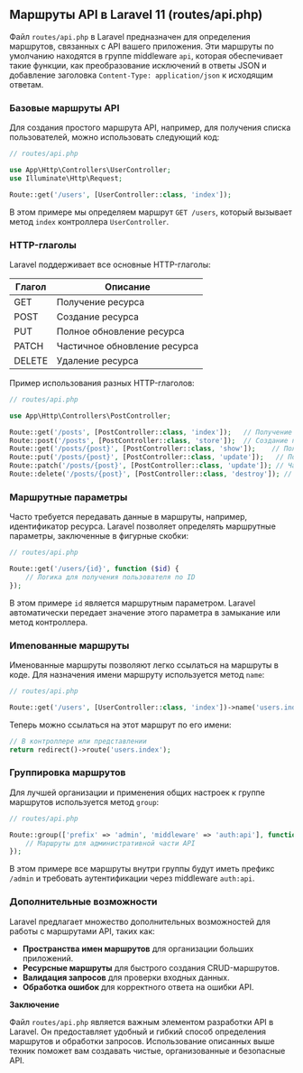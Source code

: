 ## Маршруты API в Laravel 11 (routes/api.php)

Файл `routes/api.php` в Laravel предназначен для определения маршрутов, связанных с API вашего приложения. Эти маршруты по умолчанию находятся в группе middleware `api`, которая обеспечивает такие функции, как преобразование исключений в ответы JSON и добавление заголовка `Content-Type: application/json` к исходящим ответам.

### Базовые маршруты API

Для создания простого маршрута API, например, для получения списка пользователей, можно использовать следующий код:

```php
// routes/api.php

use App\Http\Controllers\UserController;
use Illuminate\Http\Request;

Route::get('/users', [UserController::class, 'index']);
```

В этом примере мы определяем маршрут `GET /users`, который вызывает метод `index` контроллера `UserController`.  

### HTTP-глаголы

Laravel поддерживает все основные HTTP-глаголы:

| Глагол   | Описание                                   |
|----------|--------------------------------------------|
| GET      | Получение ресурса                           |
| POST     | Создание ресурса                           |
| PUT      | Полное обновление ресурса                   |
| PATCH    | Частичное обновление ресурса                |
| DELETE   | Удаление ресурса                           |

Пример использования разных HTTP-глаголов:

```php
// routes/api.php

use App\Http\Controllers\PostController;

Route::get('/posts', [PostController::class, 'index']);   // Получение списка постов
Route::post('/posts', [PostController::class, 'store']);  // Создание поста
Route::get('/posts/{post}', [PostController::class, 'show']);    // Получение информации о посте
Route::put('/posts/{post}', [PostController::class, 'update']);   // Полное обновление поста
Route::patch('/posts/{post}', [PostController::class, 'update']); // Частичное обновление поста
Route::delete('/posts/{post}', [PostController::class, 'destroy']); // Удаление поста
```

### Маршрутные параметры

Часто требуется передавать данные в маршруты, например, идентификатор ресурса. Laravel позволяет определять маршрутные параметры, заключенные в фигурные скобки:

```php
// routes/api.php

Route::get('/users/{id}', function ($id) {
    // Логика для получения пользователя по ID
});
```

В этом примере `id` является маршрутным параметром. Laravel автоматически передает значение этого параметра в замыкание или метод контроллера.

### Иmenoванные маршруты

Именованные маршруты позволяют легко ссылаться на маршруты в коде. Для назначения имени маршруту используется метод `name`:

```php
// routes/api.php

Route::get('/users', [UserController::class, 'index'])->name('users.index');
```

Теперь можно ссылаться на этот маршрут по его имени:

```php
// В контроллере или представлении
return redirect()->route('users.index');
```

### Группировка маршрутов

Для лучшей организации и применения общих настроек к группе маршрутов используется метод `group`:

```php
// routes/api.php

Route::group(['prefix' => 'admin', 'middleware' => 'auth:api'], function () {
    // Маршруты для административной части API
});
```

В этом примере все маршруты внутри группы будут иметь префикс `/admin` и требовать аутентификации через middleware `auth:api`.

### Дополнительные возможности

Laravel предлагает множество дополнительных возможностей для работы с маршрутами API, таких как:

* **Пространства имен маршрутов** для организации больших приложений.
* **Ресурсные маршруты** для быстрого создания CRUD-маршрутов.
* **Валидация запросов** для проверки входных данных.
* **Обработка ошибок** для корректного ответа на ошибки API.

**Заключение**

Файл `routes/api.php` является важным элементом разработки API в Laravel.  Он предоставляет удобный и гибкий способ определения маршрутов и обработки запросов. Использование описанных выше техник поможет вам создавать чистые, организованные и безопасные API.
